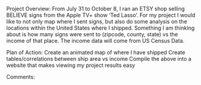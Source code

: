 Project Overview:
From July 31 to October 8, I ran an ETSY shop selling BELIEVE signs from the Apple TV+ show ‘Ted Lasso’. 
For my project I would like to not only map where I sent signs, but also do some analysis on the locations within the United States where I shipped. 
Something I am thinking about is how many signs were sent to (zipcode, county, state) vs the income of that place. 
The income data will come from US Census Data.

Plan of Action:
Create an animated map of where I have shipped
Create tables/correlations between ship area vs income
Compile the above into a website that makes viewing my project results easy

Comments:
